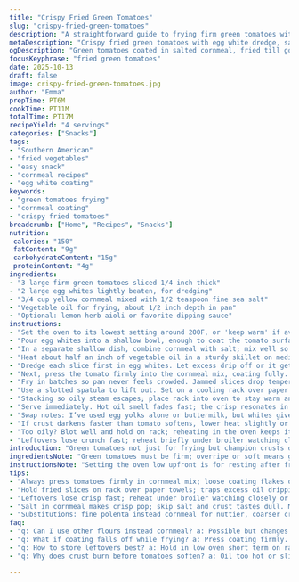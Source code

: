 ```yaml
---
title: "Crispy Fried Green Tomatoes"
slug: "crispy-fried-green-tomatoes"
description: "A straightforward guide to frying firm green tomatoes with cornmeal coating crisped in hot oil. Uses egg whites for the dredge step, cornmeal mixed with a hint of salt, and vegetable oil for frying. Keeps finished slices warm in a low oven to maintain crunch before serving. Includes practical tips on timing by visual cues not clock numbers. Offers simple ingredient swaps and troubleshooting advice for the perfect chewy inside with a crunchy, golden crust. A classic Southern snack transformed with a lemon herb aioli dip or any favorite sauce. Suggested changes to quantities and timing reflect testing variations. Avoids em dashes, uses commas and semicolons as separators for simplicity. Written with a seasoned cook’s mindset, stressing feel and smell over timers."
metaDescription: "Crispy fried green tomatoes with egg white dredge, salty cornmeal crust, fried golden in vegetable oil and kept warm in low oven for crunch."
ogDescription: "Green tomatoes coated in salted cornmeal, fried till golden crisp, held warm low oven; tips on heat, texture, and simple swaps included."
focusKeyphrase: "fried green tomatoes"
date: 2025-10-13
draft: false
image: crispy-fried-green-tomatoes.jpg
author: "Emma"
prepTime: PT6M
cookTime: PT11M
totalTime: PT17M
recipeYield: "4 servings"
categories: ["Snacks"]
tags:
- "Southern American"
- "fried vegetables"
- "easy snack"
- "cornmeal recipes"
- "egg white coating"
keywords:
- "green tomatoes frying"
- "cornmeal coating"
- "crispy fried tomatoes"
breadcrumb: ["Home", "Recipes", "Snacks"]
nutrition: 
 calories: "150"
 fatContent: "9g"
 carbohydrateContent: "15g"
 proteinContent: "4g"
ingredients:
- "3 large firm green tomatoes sliced 1/4 inch thick"
- "2 large egg whites lightly beaten, for dredging"
- "3/4 cup yellow cornmeal mixed with 1/2 teaspoon fine sea salt"
- "Vegetable oil for frying, about 1/2 inch depth in pan"
- "Optional: lemon herb aioli or favorite dipping sauce"
instructions:
- "Set the oven to its lowest setting around 200F, or 'keep warm' if available. This is for holding the fried tomatoes and preserving crispness without steaming them."
- "Pour egg whites into a shallow bowl, enough to coat the tomato surfaces lightly but thoroughly."
- "In a separate shallow dish, combine cornmeal with salt; mix well so salt is evenly distributed — never skip this or the crust tastes flat."
- "Heat about half an inch of vegetable oil in a sturdy skillet on medium-high. The oil should shimmer and look fluid but not smoking. Too cool and crumb sticks; too hot and crust burns before tomatoes warm through."
- "Dredge each slice first in egg whites. Let excess drip off or it gets clumpy."
- "Next, press the tomato firmly into the cornmeal mix, coating fully. Shake off loose bits. A dense crust protects the tomato during frying and adds crunch."
- "Fry in batches so pan never feels crowded. Jammed slices drop temperature and get soggy. Two mins max a side — watch edges. Cornmeal should turn golden to slightly toasted rust color and feel firm to touch but tomatoes still resist, not limp."
- "Use a slotted spatula to lift out. Set on a cooling rack over paper towels to drain excess oil below; prevents sitting in fat and losing crispness."
- "Stacking so oily steam escapes; place rack into oven to stay warm and dry. That oven holding step is key and often skipped, meaning soggy fries. The warmth also helps meld flavor."
- "Serve immediately. Hot oil smell fades fast; the crisp resonates in the first bite, tangy tomato with savory crunch."
- "Swap notes: I’ve used egg yolks alone or buttermilk, but whites give best light crust without sogginess. Substitute fine polenta for cornmeal if you like a coarser texture and nuttier flavor. Adjust frying heats to oil smoke point but keep medium-high for crisp."
- "If crust darkens faster than tomato softens, lower heat slightly or slice tomatoes a bit thinner. Thicker slices mean more baking time after frying."
- "Too oily? Blot well and hold on rack; reheating in the oven keeps it crisp without further oil exposure."
- "Leftovers lose crunch fast; reheat briefly under broiler watching closely or in a dry pan. Never microwave or they wilt."
introduction: "Green tomatoes not just for frying but champion crusts demanding technique. Egg whites beat heavier batters hands down — tight grip, no sog pockets. Cornmeal salt combo essential; skip salt and flavor fizzles in hot oil. Low oven as a holding spot is underrated; keeps texture steady. Proven tweaking times; too long and tomatoes collapse; too quick and crust soft. Watch color — golden, yes; burned, no. Texture cue over timer every time. Tried lime zest in cornmeal for twist; fresh hit. Lemon herb aioli uplifts tang and fat balance. Rough kitchen? Use buttermilk instead egg wash. Been burned, soaked, or cold plated; each fails fast crisp. The right method stays temperamental but worth it."
ingredientsNote: "Green tomatoes must be firm; overripe or soft means greasy fried mass. Egg whites function as lightweight glue; thicker batters can smother or steam tomatoes too much. Cornmeal size matters — medium grind ideal because superfine polenta is dull; large grit can flake off under oil bubbling. Salt in crust is often neglected but brings out tomato's subtle acidity. Vegetable oil preferred for neutral flavor and high smoke point; canola or peanut oil work, olive oil too intense and burns easily at these temps. Slicing evenly ensures uniform cooking; a mandoline helps if you want precision. For dipping, lemon aioli brightens richness but hot sauce or ranch pair well if uncertain. Store leftover cornmeal in airtight container to avoid sucking moisture."
instructionsNote: "Setting the oven low upfront is for resting after frying, preventing steam from wrecking crust crispness. Egg whites coat better cold than warm — don’t rush this step or coating becomes sloppy. Cornmeal pressing needs intent — not just tossing slices; solid pressing traps cornmeal so it doesn’t flake in hot oil. Temperature check: oil must shiver with tiny bubbles at edge of test piece; flashing bright but not smoking. Crowd pan and oil temp stalls; results greasy. Timing is guaged visually; watch crust color, finger press firmness rather than strict minutes. Flipping once is enough, excess handling breaks crust. Draining on rack avoids soggy bottoms; paper towels alone trap steam. Reheat by short oven blast if needed; reheating in oil or microwave kills crunch. Dipping sauces apply last, never soak fried slices before serving."
tips:
- "Always press tomatoes firmly in cornmeal mix; loose coating flakes off hot oil, ruining texture. Use medium grind cornmeal; superfine turns pasty, large grit flakes fall off. Egg whites coat clean and light; yolks or buttermilk add softness but risk sogginess. Heat oil medium-high; shimmer means ready, not smoking. Low or crowded pan means soggy slices. Timing by color not minutes; golden rust edges firm but tomato resists light squeeze."
- "Hold fried slices on rack over paper towels; traps excess oil dripping off. Avoid stacking wet slices directly or steam ruins crisp. Oven set low, around 200F, preserves crunch without frying again. If crust darkens before tomatoes soften, lower heat slightly or slice thinner. Thick slices tolerate more bake after frying, thinner cooks fast all around. Use spatula with slots to lift and drain. Avoid flipping often; breaks crust integrity."
- "Leftovers lose crisp fast; reheat under broiler watching closely or in dry pan with no added oil. Microwave ruins crust causing limp sog. If frying oil gets too cool, get sticky crumb; too hot smokes and burns crust prematurely. Neutral oil works best; canola or peanut preferred. Olive oil smoke point too low, causes off-flavors. Store cornmeal airtight; moisture spoils coating texture on reuse."
- "Salt in cornmeal makes crisp pop; skip salt and crust tastes dull. Mix salt evenly in dry cornmeal before dredging. Use shallow bowl for egg whites - cold whites cling better. Coat tomatoes thoroughly but shake off excess to avoid clumps. Watch oil bubbles tiny on test piece; shivering edge without smoke signals correct frying temp. Don't crowd pan; temp drops and crumbs absorb oil leading to greasy, limp texture."
- "Substitutions: fine polenta instead cornmeal for nuttier, coarser crunch. Egg yolks or buttermilk change coating density; whites stay light, crisp. Lemon herb aioli or hot sauce lifts flavor; ranch adds creamy contrast. Mandoline slicer helps uniform thickness, ensures even cooking. Thicker slices need more frying time or short bake afterward. Always trust feel and visual cues over timers; smell oil heat and watch color closely."
faq:
- "q: Can I use other flours instead cornmeal? a: Possible but changes crust. Flour crumbs less crunchy, maybe gummy. Polenta coarser, nuttier. Skip superfine polenta; turns pasty. Cornmeal salt combo holds flavor, texture."
- "q: What if coating falls off while frying? a: Press coating firmly. Don’t rush egg white dipping or excess run off. Overcrowded pan cools oil, crumb sticks. Hot oil ready when tiny bubbles shimmer edges test piece. Cool oil sticks, hot burns fast, no good."
- "q: How to store leftovers best? a: Hold in low oven short term on rack. Cool completely, store loosely wrapped or air tight container. Reheat briefly under broiler before serving. Do not microwave or crust wilts to soggy mess. Dry pan reheating also works without more oil."
- "q: Why does crust burn before tomatoes soften? a: Oil too hot or slices too thick. Lower heat a little. Slice thinner or bake slices short time in low oven after frying. Watch color; golden to rust onset, never smoky burnt black. Timing visual, feel key."

---
```

